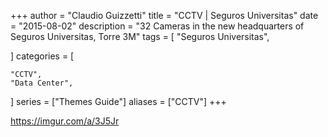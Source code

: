 +++
author = "Claudio Guizzetti"
title = "CCTV | Seguros Universitas"
date = "2015-08-02"
description = "32 Cameras in the new headquarters of Seguros Universitas, Torre 3M"
tags = [
    "Seguros Universitas",

]
categories = [

    "CCTV",
    "Data Center",
    
]
series = ["Themes Guide"]
aliases = ["CCTV"]
+++


https://imgur.com/a/3J5Jr
